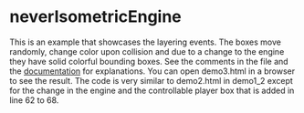 # neverIsometricEngine
This is an example that showcases the layering events.
The boxes move randomly, change color upon collision and due to a change to the engine they have solid colorful bounding boxes.
See the comments in the file and the [documentation](https://www.neverstudio.de/neverisometric.html) for explanations.
You can open demo3.html in a browser to see the result.
The code is very similar to demo2.html in demo1_2 except for the change in the engine and the controllable player box that is added in line 62 to 68.

